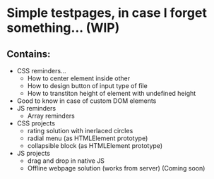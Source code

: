 # Simple testpages, in case I forget something... (WIP)
## Contains:
* CSS reminders...
  * How to center element inside other
  * How to design button of input type of file
  * How to transtiton height of element with undefined height
* Good to know in case of custom DOM elements
* JS reminders
  * Array reminders
* CSS projects
  * rating solution with inerlaced circles
  * radial menu (as HTMLElement prototype)
  * collapsible block (as HTMLElement prototype)
* JS projects
  * drag and drop in native JS
  * Offline webpage solution (works from server) (Coming soon)
